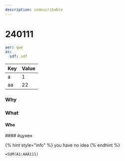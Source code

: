 ```yaml
---
description: indescribable
---
```


# 240111

```yaml
aer: qwe
as:
  sdf: sdf
```

| Key | Value |
| --- | ----- |
| a   | 1     |
| aa  | 22    |

### Why

### What

#### Who

\#### йцукен

{% hint style="info" %}
you have no idea
{% endhint %}



```excel-formula
=SUM(A1:AAA111)
```
